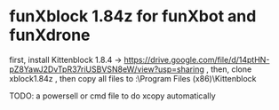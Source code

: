 # funXblock 1.84z for funXbot and funXdrone

first, install Kittenblock 1.8.4 -> https://drive.google.com/file/d/14ptHN-pZ8YawJ2DvTpR37riUSBVSN8eW/view?usp=sharing
, then, clone xblock1.84z
, then copy all files to :\Program Files (x86)\Kittenblock

TODO: a powersell or cmd file to do xcopy automatically 
